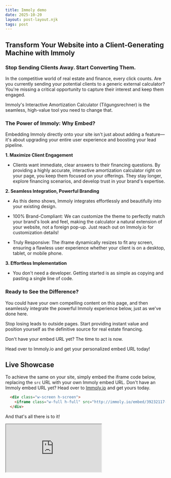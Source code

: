 ```yaml
---
title: Immoly demo
date: 2025-10-20
layout: post-layout.njk
tags: post
---
```


## Transform Your Website into a Client-Generating Machine with Immoly

### Stop Sending Clients Away. Start Converting Them.

In the competitive world of real estate and finance, every click counts. Are you currently sending your potential clients to a generic external calculator? You're missing a critical opportunity to capture their interest and keep them engaged.

Immoly's Interactive Amortization Calculator (Tilgungsrechner) is the seamless, high-value tool you need to change that.

### The Power of Immoly: Why Embed?

Embedding Immoly directly onto your site isn't just about adding a feature—it's about upgrading your entire user experience and boosting your lead pipeline.

<strong>1. Maximize Client Engagement</strong>

- Clients want immediate, clear answers to their financing questions. By providing a highly accurate, interactive amortization calculator right on your page, you keep them focused on your offerings. They stay longer, explore financing scenarios, and develop trust in your brand's expertise.

<strong>2. Seamless Integration, Powerful Branding</strong>

- As this demo shows, Immoly integrates effortlessly and beautifully into your existing design.

- 100% Brand-Compliant: We can customize the theme to perfectly match your brand's look and feel, making the calculator a natural extension of your website, not a foreign pop-up. Just reach out on Immoly.io for customization details!

- Truly Responsive: The iframe dynamically resizes to fit any screen, ensuring a flawless user experience whether your client is on a desktop, tablet, or mobile phone.

<strong>3. Effortless Implementation</strong>

- You don't need a developer. Getting started is as simple as copying and pasting a single line of code.

### Ready to See the Difference?

You could have your own compelling content on this page, and then seamlessly integrate the powerful Immoly experience below, just as we've done here.

Stop losing leads to outside pages. Start providing instant value and position yourself as the definitive source for real estate financing.

Don't have your embed URL yet? The time to act is now.

Head over to Immoly.io and get your personalized embed URL today!

## Live Showcase 

To achieve the same on your site, simply embed the iframe code below, replacing the `src` URL with your own Immoly embed URL.
Don't have an Immoly embed URL yet? Head over to [Immoly.io](https://immoly.io) and get yours today.

```html
  <div class="w-screen h-screen">
    <iframe class="w-full h-full" src="http://immoly.io/embed/39232117-5bfb-4b61-8ee4-afd78917c6bc" title="Immoly.io Interaktiver Tilgungsrechner"></iframe>
  </div>
```
  And that's all there is to it!

  <div class="-ml-8 w-screen h-screen p-2">
    <iframe class="w-full h-full" src="http://localhost:3000/embed/39232117-5bfb-4b61-8ee4-afd78917c6bc" title="Immoly.io Interaktiver Tilgungsrechner"></iframe>
  </div>
